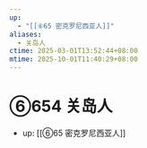 ```yaml
---
up:
  - "[[⑥65 密克罗尼西亚人]]"
aliases:
  - 关岛人
ctime: 2025-03-01T13:52:44+08:00
mtime: 2025-10-01T11:40:29+08:00
---
```


# ⑥654 关岛人

- up: [[⑥65 密克罗尼西亚人]]
